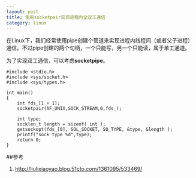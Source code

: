 ```yaml
---
layout: post
title: 使用socketpair实现进程内全双工通信
category: linux
---
```


在Linux下，我们经常使用pipe创建个管道来实现进程内线程间（或者父子进程）通信。不过pipe创建的两个句柄，一个只能写，另一个只能读，属于单工通道。

为了实现双工通信，可以考虑**socketpipe**。

	#include <stdio.h>                                                              
	#include <sys/socket.h>                                                         
	#include <sys/types.h>                                                          
		                                                                        
	int main()
	{         
	    int fds_[1 + 1];
	    socketpair(AF_UNIX,SOCK_STREAM,0,fds_);
		                             
	    int type;
	    socklen_t length = sizeof( int );
	    getsockopt(fds_[0], SOL_SOCKET, SO_TYPE, &type, &length );
	    printf("sock type %d",type);
	    return 0;
	}
	

##参考
1. <http://liulixiaoyao.blog.51cto.com/1361095/533469/>

